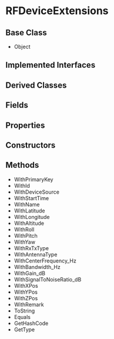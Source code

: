 # RFDeviceExtensions
## Base Class
- Object
## Implemented Interfaces
## Derived Classes
## Fields
## Properties
## Constructors
## Methods
- WithPrimaryKey
- WithId
- WithDeviceSource
- WithStartTime
- WithName
- WithLatitude
- WithLongitude
- WithAltitude
- WithRoll
- WithPitch
- WithYaw
- WithRxTxType
- WithAntennaType
- WithCenterFrequency_Hz
- WithBandwidth_Hz
- WithGain_dB
- WithSignalToNoiseRatio_dB
- WithXPos
- WithYPos
- WithZPos
- WithRemark
- ToString
- Equals
- GetHashCode
- GetType
